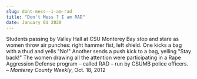 ```yaml
---
slug: dont-mess--i-am-rad
title: "Don't Mess ? I am RAD"
date: January 01 2020
---
```


<p>Students passing by Valley Hall at CSU Monterey Bay stop and stare as women throw air punches: right hammer fist, left shield. One kicks a bag with a thud and yells "No!" Another sends a push kick to a bag, yelling "Stay back!" The women drawing all the attention were participating in a Rape Aggression Defense program – called RAD – run by CSUMB police officers. – <em>Monterey County Weekly</em>, Oct. 18, 2012
</p>
